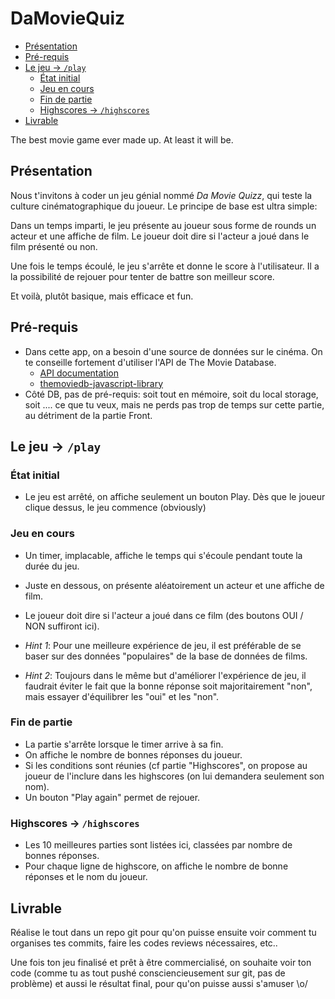 # DaMovieQuiz

<!-- START doctoc generated TOC please keep comment here to allow auto update -->
<!-- DON'T EDIT THIS SECTION, INSTEAD RE-RUN doctoc TO UPDATE -->

- [Présentation](#pr%C3%A9sentation)
- [Pré-requis](#pr%C3%A9-requis)
- [Le jeu → `/play`](#le-jeu-%E2%86%92-play)
  - [État initial](#%C3%A9tat-initial)
  - [Jeu en cours](#jeu-en-cours)
  - [Fin de partie](#fin-de-partie)
  - [Highscores → `/highscores`](#highscores-%E2%86%92-highscores)
- [Livrable](#livrable)

<!-- END doctoc generated TOC please keep comment here to allow auto update -->

The best movie game ever made up. At least it will be.

## Présentation

Nous t'invitons à coder un jeu génial nommé _Da Movie Quizz_, qui teste la culture cinématographique du joueur. Le principe de base est ultra simple:

Dans un temps imparti, le jeu présente au joueur sous forme de rounds un acteur et une affiche de film. Le joueur doit dire si l'acteur a joué dans le film présenté ou non.

Une fois le temps écoulé, le jeu s'arrête et donne le score à l'utilisateur. Il a la possibilité de rejouer pour tenter de battre son meilleur score.

Et voilà, plutôt basique, mais efficace et fun.

## Pré-requis

- Dans cette app, on a besoin d'une source de données sur le cinéma.
  On te conseille fortement d'utiliser l'API de The Movie Database.
  - [API documentation](https://www.themoviedb.org/documentation/api)
  - [themoviedb-javascript-library](https://github.com/cavestri/themoviedb-javascript-library/)
- Côté DB, pas de pré-requis: soit tout en mémoire, soit du local storage, soit .... ce que tu veux, mais ne perds pas trop de temps sur cette partie, au détriment de la partie Front.

## Le jeu → `/play`

### État initial

- Le jeu est arrêté, on affiche seulement un bouton Play. Dès que le joueur clique dessus, le jeu commence (obviously)

### Jeu en cours

- Un timer, implacable, affiche le temps qui s'écoule pendant toute la durée du jeu.
- Juste en dessous, on présente aléatoirement un acteur et une affiche de film.
- Le joueur doit dire si l'acteur a joué dans ce film (des boutons OUI / NON suffiront ici).

- _Hint 1_: Pour une meilleure expérience de jeu, il est préférable de se baser sur des données "populaires" de la base de données de films.
- _Hint 2_: Toujours dans le même but d'améliorer l'expérience de jeu, il faudrait éviter le fait que la bonne réponse soit majoritairement "non", mais essayer d'équilibrer les "oui" et les "non".

### Fin de partie

- La partie s'arrête lorsque le timer arrive à sa fin.
- On affiche le nombre de bonnes réponses du joueur.
- Si les conditions sont réunies (cf partie "Highscores", on propose au joueur de l'inclure dans les highscores (on lui demandera seulement son nom).
- Un bouton "Play again" permet de rejouer.

### Highscores → `/highscores`

- Les 10 meilleures parties sont listées ici, classées par nombre de bonnes réponses.
- Pour chaque ligne de highscore, on affiche le nombre de bonne réponses et le nom du joueur.

## Livrable

Réalise le tout dans un repo git pour qu'on puisse ensuite voir comment tu organises tes commits, faire les codes reviews nécessaires, etc..

Une fois ton jeu finalisé et prêt à être commercialisé, on souhaite voir ton code (comme tu as tout pushé consciencieusement sur git, pas de problème) et aussi le résultat final, pour qu'on puisse aussi s'amuser \o/
